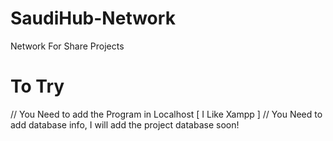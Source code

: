 # SaudiHub-Network
Network For Share Projects



# To Try

// You Need to add the Program in Localhost [ I Like Xampp ]
// You Need to add database info, I will add the project database soon!
